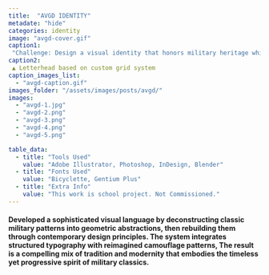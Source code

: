 ```yaml
---
title:  "AVGD IDENTITY"
metadate: "hide"
categories: identity
image: "avgd-cover.gif"
caption1: 
 "Challenge: Design a visual identity that honors military heritage while introducing a contemporary twist, targeting design enthusiasts who appreciate both historical authenticity and modern expression."
caption2: 
 ▲ Letterhead based on custom grid system
caption_images_list: 
  - "avgd-caption.gif"
images_folder: "/assets/images/posts/avgd/"
images:
  - "avgd-1.jpg"
  - "avgd-2.png"
  - "avgd-3.png"
  - "avgd-4.png"
  - "avgd-5.png"

table_data:
  - title: "Tools Used"
    value: "Adobe Illustrator, Photoshop, InDesign, Blender"
  - title: "Fonts Used"
    value: "Bicyclette, Gentium Plus"
  - title: "Extra Info"
    value: "This work is school project. Not Commissioned." 
---
```

#### Developed a sophisticated visual language by deconstructing classic military patterns into geometric abstractions, then rebuilding them through contemporary design principles. The system integrates structured typography with reimagined camouflage patterns, The result is a compelling mix of tradition and modernity that embodies the timeless yet progressive spirit of military classics.



<!--
<br>
↳ A flexible visual identity adapts to different aspect ratios while maintaining a consistentcy.
<br>
↳ Pistachio color is used appropriately throughout the graphics as an accent.
<br>
↳ A coaster was created using an abstract cow shape variation, incorporating traditional Italian pattern elements.
<br>
↳ For the campaign, G’ stands for Good, which connects with Australian culture: “G’day,” “G’People,” and “Great Gelato.”
<br>
↳ Merchandise was also created with the venue's heritage in mind, featuring the tagline.
-->

